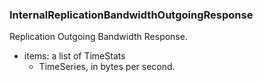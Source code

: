 ### InternalReplicationBandwidthOutgoingResponse
Replication Outgoing Bandwidth Response.

- items: a list of TimeStats
  - TimeSeries, in bytes per second.
